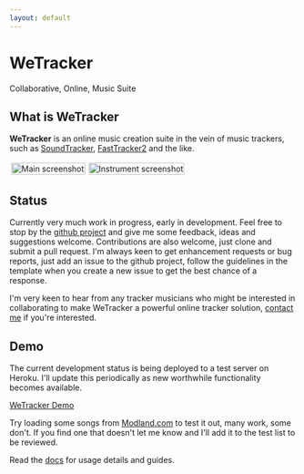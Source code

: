 ```yaml
---
layout: default
---
```


WeTracker
=========

Collaborative, Online, Music Suite

What is WeTracker
-----------------

**WeTracker** is an online music creation suite in the vein
of music trackers, such as [SoundTracker](http://www.soundtracker.org), 
[FastTracker2](https://en.wikipedia.org/wiki/FastTracker_2) and the like.

<div style="display:flex;">
    <div style="margin: 3px;">
      <a title="Main screenshot" href="{{site.baseurl}}/images/screenshot.png">
        <img alt="Main screenshot" src="{{site.baseurl}}/images/screenshot.png" style="width: 100%; height: 100%; object-fit: contain;"/>
      </a>
    </div>
    <div style="margin: 3px;">
      <a title="Instrument screenshot" href="{{site.baseurl}}/images/screenshot2.png">
        <img alt="Instrument screenshot" src="{{site.baseurl}}/images/screenshot2.png" style="width: 100%; height: 100%; object-fit: contain;"/>
      </a>
    </div>
</div>

Status
------

Currently very much work in progress, early in development. Feel free
to stop by the [github project](https://github.com/pgregory/wetracker) and 
give me some feedback, ideas and suggestions welcome. 
Contributions are also welcome, just clone and submit a pull request. I'm
always keen to get enhancement requests or bug reports, just add an issue to
the github project, follow the guidelines in the template when you create a new
issue to get the best chance of a response.

I'm very keen to hear from any tracker musicians who might be interested in
collaborating to make WeTracker a powerful online tracker solution, <a
href="mailto:aqsis1@gmail.com">contact me</a> if you're interested.

Demo
----

The current development status is being deployed to a test server on Heroku.
I'll update this periodically as new worthwhile functionality becomes
available.

[WeTracker Demo](https://app.wetracker.xyz/)

Try loading some songs from 
[Modland.com](http://modland.com/pub/modules/Fasttracker%202/) to test it out,
many work, some don't. If you find one that doesn't let me know and I'll add it
to the test list to be reviewed.

Read the [docs]({{site.baseurl}}/documentation/intro) for usage details and guides.
